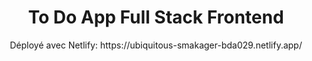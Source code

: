 <h1 align=center> To Do App Full Stack Frontend</h1>

<p align=center>Déployé avec Netlify: https://ubiquitous-smakager-bda029.netlify.app/ </p>
